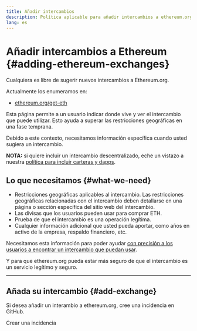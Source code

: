 ```yaml
---
title: Añadir intercambios
description: Política aplicable para añadir intercambios a ethereum.org
lang: es
---
```


# Añadir intercambios a Ethereum {#adding-ethereum-exchanges}

Cualquiera es libre de sugerir nuevos intercambios a Ethereum.org.

Actualmente los enumeramos en:

- [ethereum.org/get-eth](/get-eth/)

Esta página permite a un usuario indicar donde vive y ver el intercambio que puede utilizar. Esto ayuda a superar las restricciones geográficas en una fase temprana.

Debido a este contexto, necesitamos información específica cuando usted sugiera un intercambio.

**NOTA:** si quiere incluir un intercambio descentralizado, eche un vistazo a nuestra [política para incluir carteras y dapps](/contributing/adding-products/).

## Lo que necesitamos {#what-we-need}

- Restricciones geográficas aplicables al intercambio. Las restricciones geográficas relacionadas con el intercambio deben detallarse en una página o sección específica del sitio web del intercambio.
- Las divisas que los usuarios pueden usar para comprar ETH.
- Prueba de que el intercambio es una operación legítima.
- Cualquier información adicional que usted pueda aportar, como años en activo de la empresa, respaldo financiero, etc.

Necesitamos esta información para poder ayudar [con precisión a los usuarios a encontrar un intercambio que puedan usar](/get-eth/#country-picker).

Y para que ethereum.org pueda estar más seguro de que el intercambio es un servicio legítimo y seguro.

---

## Añada su intercambio {#add-exchange}

Si desea añadir un interambio a ethereum.org, cree una incidencia en GitHub.

<ButtonLink to="https://github.com/ethereum/ethereum-org-website/issues/new?assignees=&labels=content+%3Afountain_pen%3A&template=suggest_exchange.yaml">
  Crear una incidencia
</ButtonLink>
